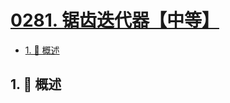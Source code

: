 # [0281. 锯齿迭代器【中等】](https://github.com/tnotesjs/TNotes.leetcode/tree/main/notes/0281.%20%E9%94%AF%E9%BD%BF%E8%BF%AD%E4%BB%A3%E5%99%A8%E3%80%90%E4%B8%AD%E7%AD%89%E3%80%91)

<!-- region:toc -->

- [1. 📝 概述](#1--概述)

<!-- endregion:toc -->

## 1. 📝 概述
